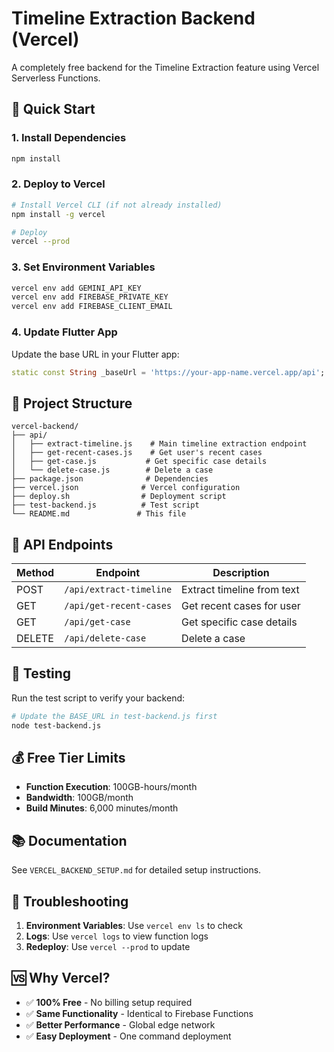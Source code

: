# Timeline Extraction Backend (Vercel)

A completely free backend for the Timeline Extraction feature using Vercel Serverless Functions.

## 🚀 Quick Start

### 1. Install Dependencies
```bash
npm install
```

### 2. Deploy to Vercel
```bash
# Install Vercel CLI (if not already installed)
npm install -g vercel

# Deploy
vercel --prod
```

### 3. Set Environment Variables
```bash
vercel env add GEMINI_API_KEY
vercel env add FIREBASE_PRIVATE_KEY
vercel env add FIREBASE_CLIENT_EMAIL
```

### 4. Update Flutter App
Update the base URL in your Flutter app:
```dart
static const String _baseUrl = 'https://your-app-name.vercel.app/api';
```

## 📁 Project Structure

```
vercel-backend/
├── api/
│   ├── extract-timeline.js    # Main timeline extraction endpoint
│   ├── get-recent-cases.js    # Get user's recent cases
│   ├── get-case.js           # Get specific case details
│   └── delete-case.js        # Delete a case
├── package.json              # Dependencies
├── vercel.json              # Vercel configuration
├── deploy.sh                # Deployment script
├── test-backend.js          # Test script
└── README.md               # This file
```

## 🔗 API Endpoints

| Method | Endpoint | Description |
|--------|----------|-------------|
| POST | `/api/extract-timeline` | Extract timeline from text |
| GET | `/api/get-recent-cases` | Get recent cases for user |
| GET | `/api/get-case` | Get specific case details |
| DELETE | `/api/delete-case` | Delete a case |

## 🧪 Testing

Run the test script to verify your backend:
```bash
# Update the BASE_URL in test-backend.js first
node test-backend.js
```

## 💰 Free Tier Limits

- **Function Execution**: 100GB-hours/month
- **Bandwidth**: 100GB/month
- **Build Minutes**: 6,000 minutes/month

## 📚 Documentation

See `VERCEL_BACKEND_SETUP.md` for detailed setup instructions.

## 🔧 Troubleshooting

1. **Environment Variables**: Use `vercel env ls` to check
2. **Logs**: Use `vercel logs` to view function logs
3. **Redeploy**: Use `vercel --prod` to update

## 🆚 Why Vercel?

- ✅ **100% Free** - No billing setup required
- ✅ **Same Functionality** - Identical to Firebase Functions
- ✅ **Better Performance** - Global edge network
- ✅ **Easy Deployment** - One command deployment
